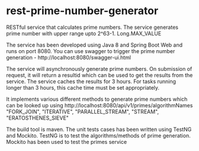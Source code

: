 # rest-prime-number-generator
RESTful service that calculates prime numbers. The service generates prime number with upper range upto 2^63-1. Long.MAX_VALUE

The service has been developed using Java 8 and Spring Boot Web and runs on port 8080. You can use swagger to trigger the prime number generation - http://localhost:8080/swagger-ui.html

The service will asynchronously generate prime numbers. On submission of request, it will return a resultid which can be used to get the results from the service.
The service caches the results for 3 hours. For tasks running longer than 3 hours, this cache time must be set appropriately.

It implements various different methods to generate prime numbers which can be looked up using http://localhost:8080/api/v1/primes/algorithmNames
  "FORK_JOIN",
  "ITERATIVE",
  "PARALLEL_STREAM",
  "STREAM",
  "ERATOSTHENES_SIEVE"
  
The build tool is maven.
The unit tests cases has been written using TestNG and Mockito. TestNG is to test the algorithms/methods of prime generation. Mockito has been used to test the primes service

